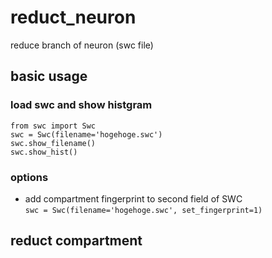 # reduct_neuron
reduce branch of neuron (swc file)

## basic usage
### load swc and show histgram
    from swc import Swc
    swc = Swc(filename='hogehoge.swc')
    swc.show_filename()
    swc.show_hist()

### options
* add compartment fingerprint to second field of SWC  
`swc = Swc(filename='hogehoge.swc', set_fingerprint=1)`

## reduct compartment
